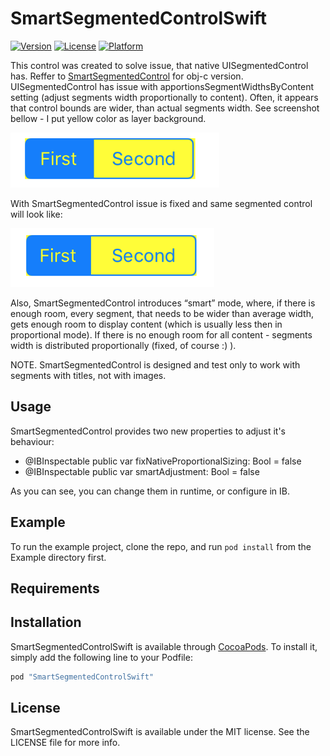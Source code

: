 # SmartSegmentedControlSwift

[![Version](https://img.shields.io/cocoapods/v/SmartSegmentedControlSwift.svg?style=flat)](http://cocoapods.org/pods/SmartSegmentedControlSwift)
[![License](https://img.shields.io/cocoapods/l/SmartSegmentedControlSwift.svg?style=flat)](http://cocoapods.org/pods/SmartSegmentedControlSwift)
[![Platform](https://img.shields.io/cocoapods/p/SmartSegmentedControlSwift.svg?style=flat)](http://cocoapods.org/pods/SmartSegmentedControlSwift)

This control was created to solve issue, that native UISegmentedControl has. Reffer to [SmartSegmentedControl](https://github.com/svilon/SmartSegmentedControl) for obj-c version.
UISegmentedControl has issue with apportionsSegmentWidthsByContent setting (adjust segments width proportionally to content). Often, it appears that control bounds are wider, than actual segments width. See screenshot bellow - I put yellow color as layer background.

![UISegmentedControl](https://github.com/svilon/SmartSegmentedControlSwift/blob/master/Screens/UISegmentedControl.png)

With SmartSegmentedControl issue is fixed and same segmented control will look like:

![SmartSegmentedControl](https://github.com/svilon/SmartSegmentedControlSwift/blob/master/Screens/SmartSegmentedControl.png)

Also, SmartSegmentedControl introduces “smart” mode, where, if there is enough room, every segment, that needs to be wider than average width, gets enough room to display content (which is usually less then in proportional mode). If there is no enough room for all content - segments width is distributed proportionally (fixed, of course :) ).

NOTE. SmartSegmentedControl is designed and test only to work with segments with titles, not with images.

## Usage
SmartSegmentedControl provides two new properties to adjust it's behaviour:
* @IBInspectable public var fixNativeProportionalSizing: Bool = false
* @IBInspectable public var smartAdjustment: Bool = false

As you can see, you can change them in runtime, or configure in IB.

## Example

To run the example project, clone the repo, and run `pod install` from the Example directory first.

## Requirements

## Installation

SmartSegmentedControlSwift is available through [CocoaPods](http://cocoapods.org). To install
it, simply add the following line to your Podfile:

```ruby
pod "SmartSegmentedControlSwift"
```

## License

SmartSegmentedControlSwift is available under the MIT license. See the LICENSE file for more info.
